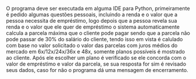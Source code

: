 O programa deve ser executada em alguma IDE para Python, primeiramente é pedido algumas questões pessoais, incluindo a renda e o valor que a pessoa necessita de empréstimo,
logo depois que a pessoa revela sua renda e o valor que ele quer de empréstimo o sistema automaticamente calcula a parcela máxima que o cliente pode pagar sendo que a parcela
não pode passar de 30% do salário do cliente, tendo isso em vista é calulado com base no valor solicitado o valor das parcelas com juros médios do mercado em 6x/12x/24x/36x e 48x,
somente planos possíveis é mostrado ao cliente. Após ele escolher um plano é verificado se ele concorda com o valor de empréstimo e valor da parcela, se sua resposta for sim é
revisado seus dados, caso for não o programa dá uma mensagem de encerramento.
